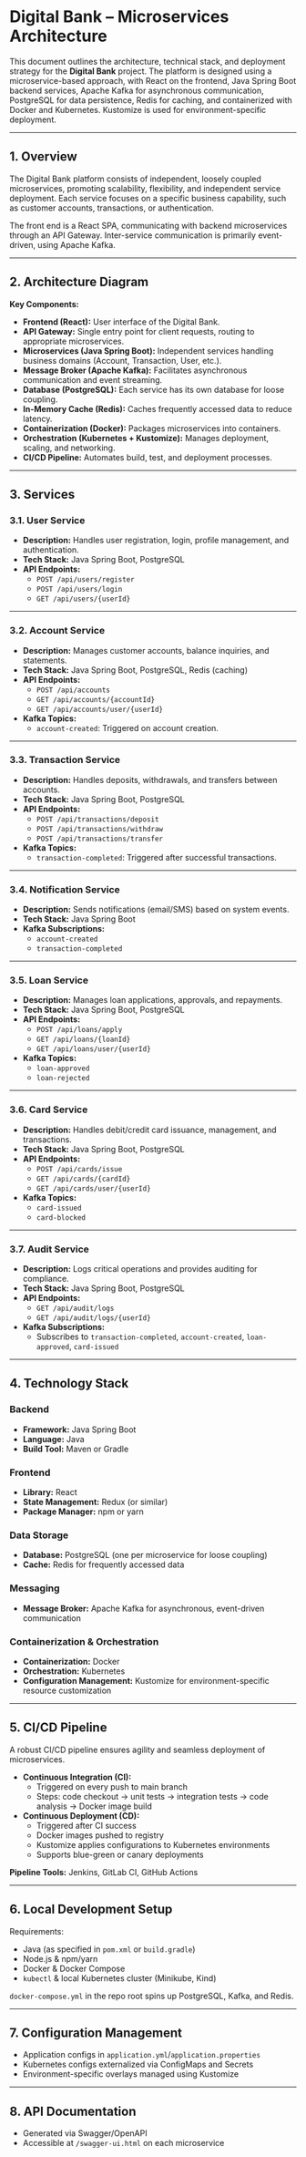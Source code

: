 # Digital Bank – Microservices Architecture

This document outlines the architecture, technical stack, and deployment strategy for the **Digital Bank** project. The platform is designed using a microservice-based approach, with React on the frontend, Java Spring Boot backend services, Apache Kafka for asynchronous communication, PostgreSQL for data persistence, Redis for caching, and containerized with Docker and Kubernetes. Kustomize is used for environment-specific deployment.

---

## 1. Overview

The Digital Bank platform consists of independent, loosely coupled microservices, promoting scalability, flexibility, and independent service deployment. Each service focuses on a specific business capability, such as customer accounts, transactions, or authentication.  

The front end is a React SPA, communicating with backend microservices through an API Gateway. Inter-service communication is primarily event-driven, using Apache Kafka.

---

## 2. Architecture Diagram

**Key Components:**

- **Frontend (React):** User interface of the Digital Bank.
- **API Gateway:** Single entry point for client requests, routing to appropriate microservices.
- **Microservices (Java Spring Boot):** Independent services handling business domains (Account, Transaction, User, etc.).
- **Message Broker (Apache Kafka):** Facilitates asynchronous communication and event streaming.
- **Database (PostgreSQL):** Each service has its own database for loose coupling.
- **In-Memory Cache (Redis):** Caches frequently accessed data to reduce latency.
- **Containerization (Docker):** Packages microservices into containers.
- **Orchestration (Kubernetes + Kustomize):** Manages deployment, scaling, and networking.
- **CI/CD Pipeline:** Automates build, test, and deployment processes.

---

## 3. Services

### 3.1. User Service

- **Description:** Handles user registration, login, profile management, and authentication.
- **Tech Stack:** Java Spring Boot, PostgreSQL
- **API Endpoints:**  
  - `POST /api/users/register`  
  - `POST /api/users/login`  
  - `GET /api/users/{userId}`  

---

### 3.2. Account Service

- **Description:** Manages customer accounts, balance inquiries, and statements.
- **Tech Stack:** Java Spring Boot, PostgreSQL, Redis (caching)
- **API Endpoints:**  
  - `POST /api/accounts`  
  - `GET /api/accounts/{accountId}`  
  - `GET /api/accounts/user/{userId}`  
- **Kafka Topics:**  
  - `account-created`: Triggered on account creation.

---

### 3.3. Transaction Service

- **Description:** Handles deposits, withdrawals, and transfers between accounts.
- **Tech Stack:** Java Spring Boot, PostgreSQL
- **API Endpoints:**  
  - `POST /api/transactions/deposit`  
  - `POST /api/transactions/withdraw`  
  - `POST /api/transactions/transfer`  
- **Kafka Topics:**  
  - `transaction-completed`: Triggered after successful transactions.

---

### 3.4. Notification Service

- **Description:** Sends notifications (email/SMS) based on system events.
- **Tech Stack:** Java Spring Boot
- **Kafka Subscriptions:**  
  - `account-created`  
  - `transaction-completed`

---

### 3.5. Loan Service

- **Description:** Manages loan applications, approvals, and repayments.
- **Tech Stack:** Java Spring Boot, PostgreSQL
- **API Endpoints:**  
  - `POST /api/loans/apply`  
  - `GET /api/loans/{loanId}`  
  - `GET /api/loans/user/{userId}`  
- **Kafka Topics:**  
  - `loan-approved`  
  - `loan-rejected`

---

### 3.6. Card Service

- **Description:** Handles debit/credit card issuance, management, and transactions.
- **Tech Stack:** Java Spring Boot, PostgreSQL
- **API Endpoints:**  
  - `POST /api/cards/issue`  
  - `GET /api/cards/{cardId}`  
  - `GET /api/cards/user/{userId}`  
- **Kafka Topics:**  
  - `card-issued`  
  - `card-blocked`

---

### 3.7. Audit Service

- **Description:** Logs critical operations and provides auditing for compliance.
- **Tech Stack:** Java Spring Boot, PostgreSQL
- **API Endpoints:**  
  - `GET /api/audit/logs`  
  - `GET /api/audit/logs/{userId}`  
- **Kafka Subscriptions:**  
  - Subscribes to `transaction-completed`, `account-created`, `loan-approved`, `card-issued`

---

## 4. Technology Stack

### Backend

- **Framework:** Java Spring Boot  
- **Language:** Java  
- **Build Tool:** Maven or Gradle  

### Frontend

- **Library:** React  
- **State Management:** Redux (or similar)  
- **Package Manager:** npm or yarn  

### Data Storage

- **Database:** PostgreSQL (one per microservice for loose coupling)  
- **Cache:** Redis for frequently accessed data  

### Messaging

- **Message Broker:** Apache Kafka for asynchronous, event-driven communication  

### Containerization & Orchestration

- **Containerization:** Docker  
- **Orchestration:** Kubernetes  
- **Configuration Management:** Kustomize for environment-specific resource customization  

---

## 5. CI/CD Pipeline

A robust CI/CD pipeline ensures agility and seamless deployment of microservices.  

- **Continuous Integration (CI):**
  - Triggered on every push to main branch
  - Steps: code checkout → unit tests → integration tests → code analysis → Docker image build
- **Continuous Deployment (CD):**
  - Triggered after CI success
  - Docker images pushed to registry
  - Kustomize applies configurations to Kubernetes environments
  - Supports blue-green or canary deployments

**Pipeline Tools:** Jenkins, GitLab CI, GitHub Actions

---

## 6. Local Development Setup

Requirements:

- Java (as specified in `pom.xml` or `build.gradle`)  
- Node.js & npm/yarn  
- Docker & Docker Compose  
- `kubectl` & local Kubernetes cluster (Minikube, Kind)  

`docker-compose.yml` in the repo root spins up PostgreSQL, Kafka, and Redis.

---

## 7. Configuration Management

- Application configs in `application.yml`/`application.properties`  
- Kubernetes configs externalized via ConfigMaps and Secrets  
- Environment-specific overlays managed using Kustomize  

---

## 8. API Documentation

- Generated via Swagger/OpenAPI  
- Accessible at `/swagger-ui.html` on each microservice

